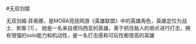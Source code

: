 #无双剑姬

无双剑姬·菲奥娜，是MOBA竞技网游《英雄联盟》中的英雄角色，英雄定位为战士、刺客 [1]  。
她是一名来自德玛西亚的英雄，善于抓住敌人的弱点进行打击，拥有很强的solo能力和机动性，是一名打击感和可玩性都很高的英雄
